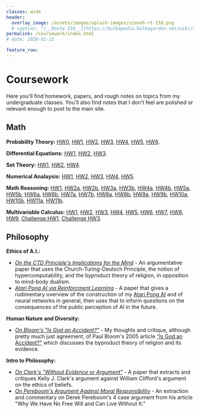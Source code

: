 ```yaml
---
classes: wide
header:
  overlay_image: /assets/images/splash-images/sinnoh-rt-216.png
  # caption: "[__Route 216__](https://bulbapedia.bulbagarden.net/wiki/Sinnoh_Route_216) in Sinnoh"
permalink: /coursework/index.html
# date: 2020-01-15

feature_row:
---
```


# Coursework
Here you'll find homework, papers, and rough notes on topics from my undergraduate classes. You'll also find notes that I don't feel are polished or relevant enough to post to the main site. 

## Math
**Probability Theory:** [HW0](\assets\hw\Fall%202019\prob-theory\PDFs\prob-theory-hw0.pdf), [HW1](\assets\hw\Fall%202019\prob-theory\PDFs\prob-theory-hw1.pdf), [HW2](\assets\hw\Fall%202019\prob-theory\PDFs\prob-theory-hw2.pdf), [HW3](\assets\hw\Fall%202019\prob-theory\PDFs\prob-theory-hw3.pdf), [HW4](\assets\hw\Fall%202019\prob-theory\PDFs\prob-theory-hw4.pdf), [HW5](\assets\hw\Fall%202019\prob-theory\PDFs\prob-theory-hw5.pdf), [HW6](\assets\hw\Fall%202019\prob-theory\PDFs\prob-theory-hw6.pdf).

**Differential Equations:** [HW1](\assets\hw\Fall%202019\diff-eqs\PDFs\diff-eqs-hw1.pdf), [HW2](\assets\hw\Fall%202019\diff-eqs\PDFs\diff-eqs-hw2.pdf), [HW3](\assets\hw\Fall%202019\diff-eqs\PDFs\diff-eqs-hw3.pdf).

**Set Theory:** [HW1](\assets\hw\Fall%202019\set-theory\PDFs\set-theory-hw1.pdf), [HW2](\assets\hw\Fall%202019\set-theory\PDFs\set-theory-hw2.pdf), [HW4](\assets\hw\Fall%202019\set-theory\PDFs\set-theory-hw4.pdf).

**Numerical Analaysis:** [HW1](\assets\hw\Spring%202019\Num%20Analysis\assets\hw1\assets\hw1.pdf), [HW2](\assets\hw\Spring%202019\Num%20Analysis\assets\hw2\assets\hw2.pdf), [HW3](\assets\hw\Spring%202019\Num%20Analysis\assets\hw3\assets\hw3.pdf), [HW4](\assets\hw\Spring%202019\Num%20Analysis\assets\hw4\assets\hw4.pdf), [HW5](\assets\hw\Spring%202019\Num%20Analysis\assets\hw5\assets\hw5.pdf).

**Math Reasoning:** [HW1](\assets\hw\Fall%202018\Math%20Reasoning\PDFs\mathreasonhw1.pdf), [HW2a](\assets\hw\Fall%202018\Math%20Reasoning\PDFs\mathreasonhw2a.pdf), [HW2b](\assets\hw\Fall%202018\Math%20Reasoning\PDFs\mathreasonhw2b.pdf), [HW3a](\assets\hw\Fall%202018\Math%20Reasoning\PDFs\mathreasonhw3a.pdf), [HW3b](\assets\hw\Fall%202018\Math%20Reasoning\PDFs\mathreasonhw3b.pdf), [HW4a](\assets\hw\Fall%202018\Math%20Reasoning\PDFs\mathreasonhw.pdf), [HW4b](\assets\hw\Fall%202018\Math%20Reasoning\PDFs\mathreasonhw.pdf), [HW5a](\assets\hw\Fall%202018\Math%20Reasoning\PDFs\mathreasonhw5a.pdf), [HW5b](\assets\hw\Fall%202018\Math%20Reasoning\PDFs\mathreasonhw5b.pdf), [HW6a](\assets\hw\Fall%202018\Math%20Reasoning\PDFs\mathreasonhw6a.pdf), [HW6b](\assets\hw\Fall%202018\Math%20Reasoning\PDFs\mathreasonhw6b.pdf), [HW7a](\assets\hw\Fall%202018\Math%20Reasoning\PDFs\mathreasonhw7a.pdf), [HW7b](\assets\hw\Fall%202018\Math%20Reasoning\PDFs\mathreasonhw7b.pdf), [HW8a](\assets\hw\Fall%202018\Math%20Reasoning\PDFs\mathreasonhw8a.pdf), [HW8b](\assets\hw\Fall%202018\Math%20Reasoning\PDFs\mathreasonhw8b.pdf), [HW9a](\assets\hw\Fall%202018\Math%20Reasoning\PDFs\mathreasonhw9a.pdf), [HW9b](\assets\hw\Fall%202018\Math%20Reasoning\PDFs\mathreasonhw9b.pdf), [HW10a](\assets\hw\Fall%202018\Math%20Reasoning\PDFs\mathreasonhw10a.pdf), [HW10b](\assets\hw\Fall%202018\Math%20Reasoning\PDFs\mathreasonhw10b.pdf), [HW11a](\assets\hw\Fall%202018\Math%20Reasoning\PDFs\mathreasonhw11a.pdf), [HW11b](\assets\hw\Fall%202018\Math%20Reasoning\PDFs\mathreasonhw11b.pdf).

**Multivariable Calculus:** [HW1](\assets\hw\Fall%202018\Calculus%20III\PDFs\calc3hw1.pdf),  [HW2](\assets\hw\Fall%202018\Calculus%20III\PDFs\calc3hw2.pdf), [HW3](\assets\hw\Fall%202018\Calculus%20III\PDFs\calc3hw3.pdf), [HW4](\assets\hw\Fall%202018\Calculus%20III\PDFs\calc3hw4.pdf), [HW5](\assets\hw\Fall%202018\Calculus%20III\PDFs\calc3hw5.pdf), [HW6](\assets\hw\Fall%202018\Calculus%20III\PDFs\calc3hw6.pdf), [HW7](\assets\hw\Fall%202018\Calculus%20III\PDFs\calc3hw7.pdf), [HW8](\assets\hw\Fall%202018\Calculus%20III\PDFs\calc3hw8.pdf), [HW9](\assets\hw\Fall%202018\Calculus%20III\PDFs\calc3hw9.pdf), [Challenge HW1](\assets\hw\Fall%202018\Calculus%20III\PDFs\calc3challengehw1.pdf), [Challenge HW3](\assets\hw\Fall%202018\Calculus%20III\PDFs\calc3challengehw3.pdf).

## Philosophy
**Ethics of A.I.:**
- [*On the CTD Principle's Implications for the Mind*](\assets\hw\Spring%202019\Ghost%20in%20Machine\ctdpaper\main.pdf) - An argumentative paper that uses the Church-Turing-Deutsch Principle, the notion of hypercomputability, and the byproduct theory of religion, in opposition to mind-body dualism.
- [*Atari Pong AI via Reinforcment Learning*](\assets\hw\Spring%202019\Ghost%20in%20Machine\pongpaper\pongpaper.pdf) - A paper that gives a rudimentary overview of the construction of my [Atari Pong AI](https://github.com/ozanerhansha/NeuralNetworks) and of neural networks in general, then uses that to inform questions on the consequences of the public perception of AI in the future.

**Human Nature and Diversity:**
- [*On Bloom's "Is God an Accident?"*](\assets\hw\Spring%202019\humannaturepaper\paper.pdf) - My thoughts and critique, although pretty much just agreement, of Paul Bloom's 2005 article ["Is God an Accident?"](https://www.theatlantic.com/magazine/archive/2005/12/is-god-an-accident/304425/) which discusses the byproduct theory of religion and its evidence.

**Intro to Philosophy:**
- [*On Clark's "Without Evidence or Argument"*](\assets\hw\Fall%202018\Intro%20to%20Philosophy\philosophypaper1.pdf) - A paper that extracts and critiques Kelly J. Clark's argument against William Clifford's argument on the ethics of beliefs.
- [*On Pereboom's Argument Against Moral Responsibility*](\assets\hw\Fall%202018\Intro%20to%20Philosophy\philosophypaper2.pdf) - An extraction and commentary on Derek Pereboom's 4 case argument from his article "Why We Have No Free Will and Can Live Without It."

<!-- ## Computer Science
**Algorithms:**
 -->


<!------------------------------- FOOTER --------------------------------->